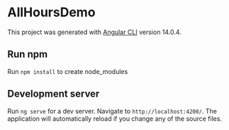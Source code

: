 # AllHoursDemo

This project was generated with [Angular CLI](https://github.com/angular/angular-cli) version 14.0.4.

## Run npm
Run `npm install` to create node_modules

## Development server

Run `ng serve` for a dev server. Navigate to `http://localhost:4200/`. The application will automatically reload if you change any of the source files.
